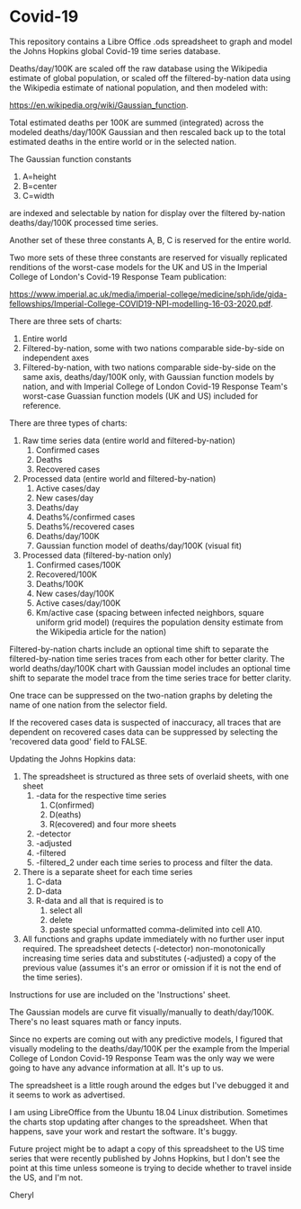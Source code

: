 # Covid-19

This repository contains a Libre Office .ods spreadsheet to graph and model the Johns Hopkins global Covid-19 time series database.

Deaths/day/100K are scaled off the raw database using the Wikipedia estimate of global population, or scaled off the filtered-by-nation data using the Wikipedia estimate of national population, and then modeled with:

https://en.wikipedia.org/wiki/Gaussian_function.

Total estimated deaths per 100K are summed (integrated) across the modeled deaths/day/100K Gaussian and then rescaled back up to the total estimated deaths in the entire world or in the selected nation.

The Gaussian function constants
1) A=height
2) B=center
3) C=width

are indexed and selectable by nation for display over the filtered by-nation deaths/day/100K processed time series.

Another set of these three constants A, B, C is reserved for the entire world.

Two more sets of these three constants are reserved for visually replicated renditions of the worst-case models for the UK and US in the Imperial College of London's Covid-19 Response Team publication:

https://www.imperial.ac.uk/media/imperial-college/medicine/sph/ide/gida-fellowships/Imperial-College-COVID19-NPI-modelling-16-03-2020.pdf.

There are three sets of charts:
1)  Entire world
2)  Filtered-by-nation, some with two nations comparable side-by-side on independent axes
3)  Filtered-by-nation, with two nations comparable side-by-side on the same axis, deaths/day/100K only, with Gaussian function models by nation, and with Imperial College of London Covid-19 Response Team's worst-case Guassian function models (UK and US) included for reference.

There are three types of charts:
1)  Raw time series data (entire world and filtered-by-nation)
    1)  Confirmed cases
    2)  Deaths
    3)  Recovered cases
2)  Processed data (entire world and filtered-by-nation)
    1)  Active cases/day
    2)  New cases/day
    3)  Deaths/day
    4)  Deaths%/confirmed cases
    5)  Deaths%/recovered cases
    6)  Deaths/day/100K
    7)  Gaussian function model of deaths/day/100K (visual fit)
3)  Processed data (filtered-by-nation only)
    1)  Confirmed cases/100K
    2)  Recovered/100K
    3)  Deaths/100K
    4)  New cases/day/100K
    5)  Active cases/day/100K
    6)  Km/active case
        (spacing between infected neighbors, square uniform grid model)
        (requires the population density estimate from the Wikipedia article for the nation)
  
Filtered-by-nation charts include an optional time shift to separate the filtered-by-nation time series traces from each other for better clarity. The world deaths/day/100K chart with Gaussian model includes an optional time shift to separate the model trace from the time series trace for better clarity.

One trace can be suppressed on the two-nation graphs by deleting the name of one nation from the selector field.

If the recovered cases data is suspected of inaccuracy, all traces that are dependent on recovered cases data can be suppressed by selecting the 'recovered data good' field to FALSE.

Updating the Johns Hopkins data:
1)  The spreadsheet is structured as three sets of overlaid sheets, with one sheet
    1)  -data for the respective time series
        1)  C(onfirmed)
        2)  D(eaths)
        3)  R(ecovered)
    and four more sheets
    2)  -detector
    3)  -adjusted
    4)  -filtered
    5)  -filtered_2
under each time series to process and filter the data.
2)  There is a separate sheet for each time series
    1)  C-data
    2)  D-data
    3)  R-data
and all that is required is to
        1)  select all
        2)  delete
        3)  paste special unformatted comma-delimited into cell A10.
3)  All functions and graphs update immediately with no further user input required. The spreadsheet detects (-detector) non-monotonically increasing time series data and substitutes (-adjusted) a copy of the previous value (assumes it's an error or omission if it is not the end of the time series).

Instructions for use are included on the 'Instructions' sheet.

The Gaussian models are curve fit visually/manually to death/day/100K. There's no least squares math or fancy inputs.
  
Since no experts are coming out with any predictive models, I figured that visually modeling to the deaths/day/100K per the example from the Imperial College of London Covid-19 Response Team was the only way we were going to have any advance information at all. It's up to us.

The spreadsheet is a little rough around the edges but I've debugged it and it seems to work as advertised.

I am using LibreOffice from the Ubuntu 18.04 Linux distribution. Sometimes the charts stop updating after changes to the spreadsheet. When that happens, save your work and restart the software. It's buggy.

Future project might be to adapt a copy of this spreadsheet to the US time series that were recently published by Johns Hopkins, but I don't see the point at this time unless someone is trying to decide whether to travel inside the US, and I'm not.

Cheryl
